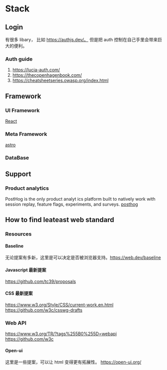 # Stack

## Login

有很多 libary， 比如 https://authjs.dev/。 但是把 auth 控制在自己手里会带来巨大的便利。

### Auth guide
1. https://lucia-auth.com/
2. https://thecopenhagenbook.com/
3. https://cheatsheetseries.owasp.org/index.html

## Framework

### UI Framework

[React](https://react.dev/)

### Meta Framework

[astro](https://astro.build/)

### DataBase



## Support

### Product analytics
PostHog is the only product analyt  ics platform built to natively work with session replay, feature flags, experiments, and surveys.
[posthog](https://posthog.com/)


## How to find leateast web standard

### Resources

#### Baseline

无论提案有多新，这里是可以决定是否被浏览器支持。https://web.dev/baseline

#### Javascript 最新提案
https://github.com/tc39/proposals

#### CSS 最新提案
https://www.w3.org/Style/CSS/current-work.en.html
https://github.com/w3c/csswg-drafts

### Web API
https://www.w3.org/TR/?tags%255B0%255D=webapi
https://github.com/w3c

#### Open-ui

这里是一些提案，可以让 html 变得更有拓展性。
https://open-ui.org/



